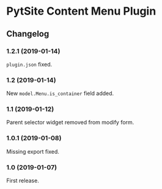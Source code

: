 # PytSite Content Menu Plugin


## Changelog


### 1.2.1 (2019-01-14)

`plugin.json` fixed.


### 1.2 (2019-01-14)

New `model.Menu.is_container` field added.


### 1.1 (2019-01-12)

Parent selector widget removed from modify form.


### 1.0.1 (2019-01-08)

Missing export fixed.


### 1.0 (2019-01-07)

First release.
